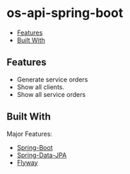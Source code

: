 # os-api-spring-boot


<!-- TABLE OF CONTENTS -->

* [Features](#features)
* [Built With](#built-with)

## Features

- Generate service orders
- Show all clients.
- Show all service orders

## Built With
Major Features:
- [Spring-Boot](https://spring.io/projects/spring-boot)
- [Spring-Data-JPA](https://spring.io/projects/spring-data-jpa)
- [Flyway](https://flywaydb.org/)
